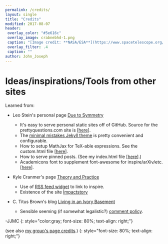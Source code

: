 ```yaml
---
permalink: /credits/
layout: single
title: "Credits"
modified: 2017-08-07
header:
 overlay_color: "#5e616c"
 overlay_image: crabnebhd-1.png
 caption: "[Image credit: **NASA/ESA**](https://www.spacetelescope.org/images/heic0515a/)"
 overlay_filter: .4
 caption: ""
author: John_Joseph
---
```



# Ideas/inspirations/Tools from other sites

Learned from:
* Leo Stein's personal page [Due to Symmetry](http://duetosymmetry.com)
  * It's easy to serve personal static sites off of GitHub. Source for the prettyquestions.com site is  [[here](https://github.com/drjjmc/drjjmc.github.io)].
  * The [minimal mistakes Jekyll theme](https://mademistakes.com/work/minimal-mistakes-jekyll-theme/) is pretty convenient and configurable.
  * How to setup MathJax for TeX-able expressions. See the custom.html file [[here](https://github.com/drjjmc/drjjmc.github.io/blob/master/_includes/head/custom.html)].
  * How to serve pinned posts. (See my index.html file [[here](https://github.com/drjjmc/drjjmc.github.io/blob/master/index.html)].)
  * Academicons font to supplement font-awesome for inspire/arXiv/etc. [[here](https://jpswalsh.github.io/academicons/)].

* Kyle Cranmer's page [Theory and Practice](http://theoryandpractice.org)
  * Use of [RSS feed widget](http://feed.mikle.com/) to link to inspire.
  * Existence of the site [Impactstory](https://profiles.impactstory.org/u/0000-0002-4499-8488)

* C. Titus Brown's blog [Living in an Ivory Basement](http://ivory.idyll.org/blog/)
  * Sensible seeming (if somewhat legalistic?) [comment policy](http://ivory.idyll.org/blog/2015-site-policies.html).

-JJMC
{: style="color:gray; font-size: 80%; text-align: right;"}

(see also [my group's page credits](http://fancyphysics.org/credits).)
{: style="font-size: 80%; text-align: right;"}
